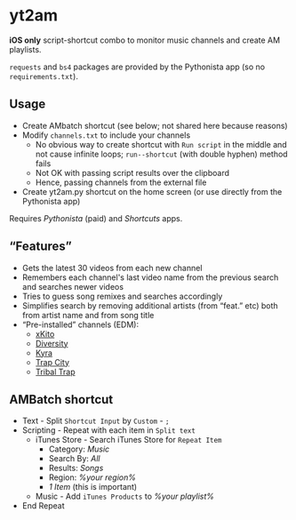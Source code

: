 # yt2am

**iOS only** script-shortcut combo to monitor music channels and create AM playlists.

`requests` and `bs4` packages are provided by the Pythonista app (so no `requirements.txt`).

## Usage

- Create AMbatch shortcut (see below; not shared here because reasons)
- Modify `channels.txt` to include your channels
    - No obvious way to create shortcut with `Run script` in the middle and not cause infinite loops; `run--shortcut` (with double hyphen) method fails
    - Not OK with passing script results over the clipboard
    - Hence, passing channels from the external file
- Create yt2am.py shortcut on the home screen (or use directly from the Pythonista app)

Requires *Pythonista* (paid) and *Shortcuts* apps.

## “Features”

- Gets the latest 30 videos from each new channel
- Remembers each channel's last video name from the previous search and searches newer videos
- Tries to guess song remixes and searches accordingly
- Simplifies search by removing additional artists (from “feat.” etc) both from artist name and from song title
- “Pre-installed” channels (EDM):
    - [xKito](https://www.youtube.com/user/nyuualiaslucy/)
    - [Diversity](https://www.youtube.com/user/DiavelNN)
    - [Kyra](https://www.youtube.com/user/NNKyra)
    - [Trap City](https://www.youtube.com/user/OfficialTrapCity)
    - [Tribal Trap](https://www.youtube.com/user/TribalTrapMusic)

## AMBatch shortcut

- Text - Split `Shortcut Input` by `Custom` - `;`
- Scripting - Repeat with each item in `Split text`
    - iTunes Store - Search iTunes Store for `Repeat Item`
        - Category: *Music*
        - Search By: *All*
        - Results: *Songs*
        - Region: *%your region%*
        - *1 Item* (this is important)
    - Music - Add `iTunes Products` to *%your playlist%*
- End Repeat
